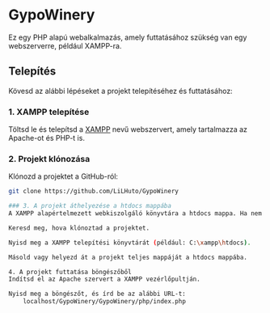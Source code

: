 # GypoWinery

Ez egy PHP alapú webalkalmazás, amely futtatásához szükség van egy webszerverre, például XAMPP-ra.

## Telepítés

Kövesd az alábbi lépéseket a projekt telepítéséhez és futtatásához:

### 1. XAMPP telepítése

Töltsd le és telepítsd a [XAMPP](https://www.apachefriends.org/index.html) nevű webszervert, amely tartalmazza az Apache-ot és PHP-t is.

### 2. Projekt klónozása

Klónozd a projektet a GitHub-ról:

```bash
git clone https://github.com/LiLHuto/GypoWinery

### 3. A projekt áthelyezése a htdocs mappába
A XAMPP alapértelmezett webkiszolgáló könyvtára a htdocs mappa. Ha nem ide klónoztad a projektet, manuálisan helyezd át:

Keresd meg, hova klónoztad a projektet.

Nyisd meg a XAMPP telepítési könyvtárát (például: C:\xampp\htdocs).

Másold vagy helyezd át a projekt teljes mappáját a htdocs mappába.

4. A projekt futtatása böngészőből
Indítsd el az Apache szervert a XAMPP vezérlőpultján.

Nyisd meg a böngészőt, és írd be az alábbi URL-t:
    localhost/GypoWinery/GypoWinery/php/index.php
